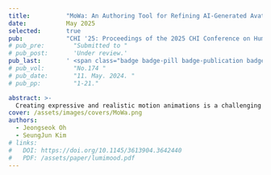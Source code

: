 ```yaml
---
title:          "MoWa: An Authoring Tool for Refining AI-Generated Avatar Motion through Latent Waveform Manipulation"
date:           May 2025
selected:       true
pub:            "CHI '25: Proceedings of the 2025 CHI Conference on Human Factors in Computing Systems"
# pub_pre:        "Submitted to "
# pub_post:       'Under review.'
pub_last:       ' <span class="badge badge-pill badge-publication badge-success">1<sup>st</sup> author</span>'
# pub_vol:        "No.174 "
# pub_date:       "11. May. 2024. "
# pub_pp:         "1-21."

abstract: >-
  Creating expressive and realistic motion animations is a challenging task. Generative artificial intelligence (AI) models have emerged to address this challenge, offering the capability to synthesize motion animations from text prompts. However, the effective integration of AI-generated motion into the workflows of professional designers remains uncertain. This study proposes MoWa, an authoring tool designed to refine AI-generated motions to meet professional standards. A formative study with six professional motion designers identified the strengths and weaknesses of AI-generated motions. To address these weaknesses, MoWa utilizes latent space to enhance the expressiveness of motions, making them suitable for use in professional workflows. A user study involving twelve professional motion designers was conducted to evaluate MoWa's effectiveness in refining AI-generated motions. The results indicated that MoWa streamlines the motion design process and improves the quality of the outcomes. These findings suggest that incorporating latent space into motion design tasks can enhance efficiency.
cover: /assets/images/covers/MoWa.png
authors:
  - Jeongseok Oh
  - SeungJun Kim
# links:
#   DOI: https://doi.org/10.1145/3613904.3642440
#   PDF: /assets/paper/lumimood.pdf
---
```

